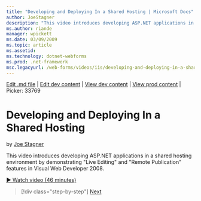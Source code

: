 ```yaml
---
title: "Developing and Deploying In a Shared Hosting | Microsoft Docs"
author: JoeStagner
description: "This video introduces developing ASP.NET applications in a shared hosting environment by demonstrating &quot;Live Editing&quot; and &quot;Remote Publication&..."
ms.author: riande
manager: wpickett
ms.date: 03/09/2009
ms.topic: article
ms.assetid: 
ms.technology: dotnet-webforms
ms.prod: .net-framework
msc.legacyurl: /web-forms/videos/iis/developing-and-deploying-in-a-shared-hosting
---
```

[Edit .md file](C:\Projects\msc\dev\Msc.Www\Web.ASP\App_Data\github\web-forms\videos\iis\developing-and-deploying-in-a-shared-hosting.md) | [Edit dev content](http://www.aspdev.net/umbraco#/content/content/edit/26812) | [View dev content](http://docs.aspdev.net/tutorials/web-forms/videos/iis/developing-and-deploying-in-a-shared-hosting.html) | [View prod content](http://www.asp.net/web-forms/videos/iis/developing-and-deploying-in-a-shared-hosting) | Picker: 33769

Developing and Deploying In a Shared Hosting
====================
by [Joe Stagner](https://github.com/JoeStagner)

This video introduces developing ASP.NET applications in a shared hosting environment by demonstrating "Live Editing" and "Remote Publication" features in Visual Web Developer 2008.

[&#9654; Watch video (46 minutes)](https://channel9.msdn.com/Blogs/ASP-NET-Site-Videos/developing-and-deploying-in-a-shared-hosting)

>[!div class="step-by-step"] [Next](working-with-iis7-deligated-admin.md)